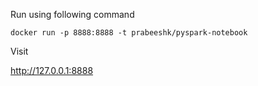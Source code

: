 Run using following command 

```docker run -p 8888:8888 -t prabeeshk/pyspark-notebook```

Visit 

http://127.0.0.1:8888
